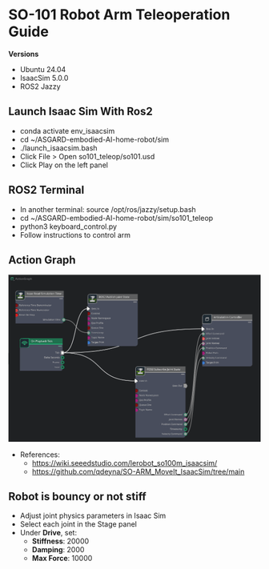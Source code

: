 # SO-101 Robot Arm Teleoperation Guide

**Versions**
- Ubuntu 24.04
- IsaacSim 5.0.0
- ROS2 Jazzy

## Launch Isaac Sim With Ros2

- conda activate env_isaacsim
- cd ~/ASGARD-embodied-AI-home-robot/sim
- ./launch_isaacsim.bash
- Click File > Open so101_teleop/so101.usd
- Click Play on the left panel

## ROS2 Terminal

- In another terminal: source /opt/ros/jazzy/setup.bash
- cd ~/ASGARD-embodied-AI-home-robot/sim/so101_teleop
- python3 keyboard_control.py
- Follow instructions to control arm

## Action Graph

![alt text](so101_teleop_action_graph.png)
- References: 
    - https://wiki.seeedstudio.com/lerobot_so100m_isaacsim/ 
    - https://github.com/qdeyna/SO-ARM_MoveIt_IsaacSim/tree/main

## Robot is bouncy or not stiff

- Adjust joint physics parameters in Isaac Sim
- Select each joint in the Stage panel
- Under **Drive**, set:
  - **Stiffness**: 20000
  - **Damping**: 2000
  - **Max Force**: 10000